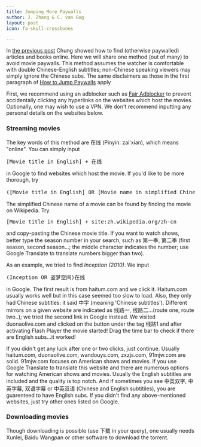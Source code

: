 ```yaml
---
title: Jumping More Paywalls
author: J. Zhang & C. van Gog
layout: post
icon: fa-skull-crossbones

---
```


<p>In <a href="https://cuboids.github.io/2019/10/03/how-to-jump-paywalls.html">the previous post</a> Chung showed how to find (otherwise paywalled) articles and books online. Here we will share one method (out of many) to avoid movie paywalls. This method assumes the watcher is comfortable with double Chinese-English subtitles; non-Chinese speaking viewers may simply ignore the Chinese subs. The same disclaimers as those in the first paragraph of <a href="https://cuboids.github.io/2019/10/03/how-to-jump-paywalls.html">How to Jump Paywalls</a> apply</p>

<p>First, we recommend using an adblocker such as <a href="http://www.standsapp.org/">Fair Adblocker</a> to prevent accidentally clicking any hyperlinks on the websites which host the movies. Optionally, one may wish to use a VPN. We don't recommend inputting any personal details on the websites below.</p>

<h3>Streaming movies</h3>
<p>The key words of this method are 在线 (Pinyin: zai'xian), which means "online". You can simply input <pre>[Movie title in English] + 在线</pre> in Google to find websites which host the movie. If you'd like to be more thorough, try <pre>([Movie title in English] OR [Movie name in simplified Chinese]) + 在线</pre> The simplified Chinese name of a movie can be found by finding the movie on Wikipedia. Try <pre>[Movie title in English] + site:zh.wikipedia.org/zh-cn</pre> and copy-pasting the Chinese movie title. If you want to watch shows, better type the season number in your search, such as 第一季, 第二季 (first season, second season...; the middle character indicates the number; use Google Translate to translate numbers bigger than two).</p>

<p>As an example, we tried to find <i>Inception (2010)</i>. We input <pre>(Inception OR 盗梦空间)在线</pre> in Google. The first result is from haitum.com and we click it. Haitum.com usually works well but in this case seemed too slow to load. Also, they only had Chinese subtitles: it said 中字 (meaning 'Chinese subtitles'). Different mirrors on a given website are indicated as 线路一, 线路二...(route one, route two..); we tried the second link in Google instead. We visited duonaolive.com and clicked on the button under the tag 线路1 and after activating Flash Player the movie started! Drag the time bar to check if there are English subs...it worked!</p>

<p>If you didn't get any luck after one or two clicks, just continue. Usually haitum.com, duonaolive.com, wandouys.com, zxzjs.com, 91mjw.com are solid. 91mjw.com focuses on American shows and movies. If you use Google Translate to translate this website and there are numerous options for watching American shows and movies. Usually the English subtitles are included and the quality is top notch. And if sometimes you see 中英双字, 中英字幕, 双语字幕 or 中英双语 (Chinese and English subtitiles), you are guarenteed to have English subs. If you didn't find any above-mentioned websites, just try other ones listed on Google.</p>

<h3>Downloading movies</h3>
<p>Though downloading is possible (use 下载 in your query), one usually needs Xunlei, Baidu Wangpan or other software to download the torrent.</p>  
<!--stackedit_data:
eyJoaXN0b3J5IjpbLTE2MDI1MTIyNTldfQ==
-->
